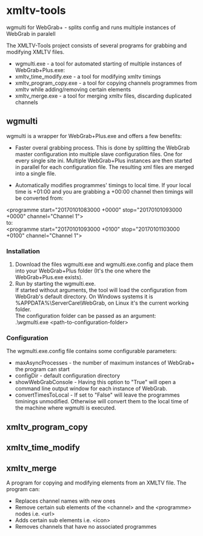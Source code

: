 # xmltv-tools
wgmulti for WebGrab+ - splits config and runs multiple instances of WebGrab in paralell 


The XMLTV-Tools project consists of several programs for grabbing and modifying XMLTV files.

* wgmulti.exe - a tool for automated starting of multiple instances of WebGrab+Plus.exe:
* xmltv_time_modify.exe - a tool for modifying xmltv timings
* xmltv_program_copy.exe - a tool for copying channels programmes from xmltv while adding/removing certain elements 
* xmltv_merge.exe - a tool for merging xmltv files, discarding duplicated channels

## wgmulti

wgmulti is a wrapper for WebGrab+Plus.exe and offers a few benefits:

* Faster overal grabbing process. 
This is done by splitting the WebGrab master configuration into multiple slave configuration files. One for every single site ini. 
Multiple WebGrab+Plus instances are then started in parallel for each configuration file. The resulting xml files are merged into a single file.

* Automatically modifies programmes' timings to local time.
If your local time is +01:00 and you are grabbing a +00:00 channel then timings will be converted from:

&lt;programme start="20170101083000 +0000" stop="20170101093000 +0000" channel="Channel 1"&gt;  
to:  
&lt;programme start="20170101093000 +0100" stop="20170101103000 +0100" channel="Channel 1"&gt;  


### Installation

1. Download the files wgmulti.exe and wgmulti.exe.config and place them into your WebGrab+Plus folder (It's the one where the WebGrab+Plus.exe exists).
2. Run by starting the wgmulti.exe.  
If started without arguments, the tool will load the configuration from WebGrab's default directory. On Windows systems it is %APPDATA%\ServerCare\WebGrab\, on Linux it's the current working folder.  
The configuration folder can be passed as an argument:  
.\wgmulti.exe &lt;path-to-configuration-folder>

### Configuration

The wgmulti.exe.config file contains some configurable parameters:
* maxAsyncProcesses - the number of maximum instances of WebGrab+ the program can start
* configDir - default configuration directory
* showWebGrabConsole - Having this option to "True" will open a command line output window for each instance of WebGrab. 
* convertTimesToLocal - If set to "False" will leave the programmes timinings unmodified. Otherwise will convert them to the local time of the machine where wgmulti is executed.


## xmltv_program_copy

## xmltv_time_modify

## xmltv_merge
A program for copying and modifying elements from an XMLTV file. 
The program can:

* Replaces channel names with new ones 
* Remove certain sub elements of the &lt;channel&gt; and the &lt;programme&gt; nodes i.e. &lt;url&gt;
* Adds certain sub elements i.e. &lt;icon&gt;
* Removes channels that have no associated programmes



